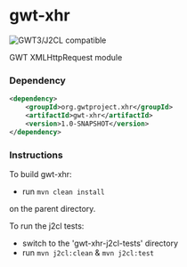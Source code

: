 # gwt-xhr
![GWT3/J2CL compatible](https://img.shields.io/badge/GWT3/J2CL-compatible-brightgreen.svg)

GWT XMLHttpRequest module

### Dependency

```xml
<dependency>
    <groupId>org.gwtproject.xhr</groupId>
    <artifactId>gwt-xhr</artifactId>
    <version>1.0-SNAPSHOT</version>
</dependency>
```

### Instructions
To build gwt-xhr:

* run `mvn clean install`

on the parent directory.

To run the j2cl tests:

* switch to the 'gwt-xhr-j2cl-tests' directory
* run `mvn j2cl:clean` & `mvn j2cl:test`

